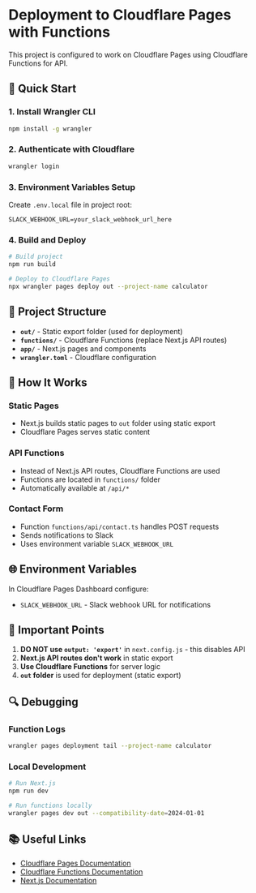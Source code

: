 # Deployment to Cloudflare Pages with Functions

This project is configured to work on Cloudflare Pages using Cloudflare Functions for API.

## 🚀 Quick Start

### 1. Install Wrangler CLI
```bash
npm install -g wrangler
```

### 2. Authenticate with Cloudflare
```bash
wrangler login
```

### 3. Environment Variables Setup
Create `.env.local` file in project root:
```env
SLACK_WEBHOOK_URL=your_slack_webhook_url_here
```

### 4. Build and Deploy
```bash
# Build project
npm run build

# Deploy to Cloudflare Pages
npx wrangler pages deploy out --project-name calculator
```

## 📁 Project Structure

- **`out/`** - Static export folder (used for deployment)
- **`functions/`** - Cloudflare Functions (replace Next.js API routes)
- **`app/`** - Next.js pages and components
- **`wrangler.toml`** - Cloudflare configuration

## 🔧 How It Works

### Static Pages
- Next.js builds static pages to `out` folder using static export
- Cloudflare Pages serves static content

### API Functions
- Instead of Next.js API routes, Cloudflare Functions are used
- Functions are located in `functions/` folder
- Automatically available at `/api/*`

### Contact Form
- Function `functions/api/contact.ts` handles POST requests
- Sends notifications to Slack
- Uses environment variable `SLACK_WEBHOOK_URL`

## 🌐 Environment Variables

In Cloudflare Pages Dashboard configure:

- `SLACK_WEBHOOK_URL` - Slack webhook URL for notifications

## 🚨 Important Points

1. **DO NOT use `output: 'export'`** in `next.config.js` - this disables API
2. **Next.js API routes don't work** in static export
3. **Use Cloudflare Functions** for server logic
4. **`out` folder** is used for deployment (static export)

## 🔍 Debugging

### Function Logs
```bash
wrangler pages deployment tail --project-name calculator
```

### Local Development
```bash
# Run Next.js
npm run dev

# Run functions locally
wrangler pages dev out --compatibility-date=2024-01-01
```

## 📚 Useful Links

- [Cloudflare Pages Documentation](https://developers.cloudflare.com/pages/)
- [Cloudflare Functions Documentation](https://developers.cloudflare.com/workers/)
- [Next.js Documentation](https://nextjs.org/docs)
